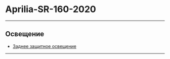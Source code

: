# Aprilia-SR-160-2020
___
## Освещение
- [Заднее защитное освещение](lighting/rear%20protective%20light/rear%20protective%20light.md)
___